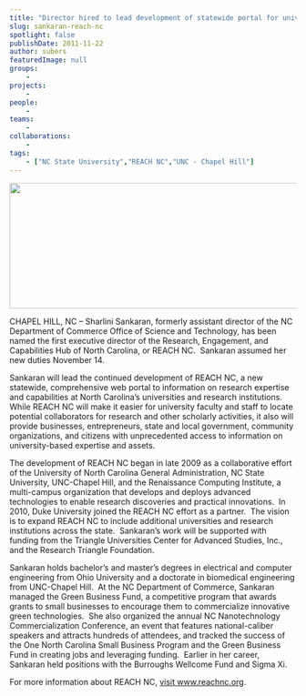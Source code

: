 ```yaml
---
title: "Director hired to lead development of statewide portal for university research expertise"
slug: sankaran-reach-nc
spotlight: false
publishDate: 2011-11-22
author: subers
featuredImage: null
groups:
    - 
projects:
    - 
people:
    - 
teams: 
    - 
collaborations:
    - 
tags:
    - ["NC State University","REACH NC","UNC - Chapel Hill"]
---
```

<p><img class="alignnone size-full wp-image-8560" title="REACH NC" src="http://www.renci.org/wp-content/uploads/2011/11/reach-nc-logo.jpg" alt="" width="630" height="221" /></p>

<p>CHAPEL HILL, NC – Sharlini Sankaran, formerly assistant director of the NC Department of Commerce Office of Science and Technology, has been named the first executive director of the Research, Engagement, and Capabilities Hub of North Carolina, or REACH NC.  <!--more-->Sankaran assumed her new duties November 14.</p>

<p>Sankaran will lead the continued development of REACH NC, a new statewide, comprehensive web portal to information on research expertise and capabilities at North Carolina’s universities and research institutions. While REACH NC will make it easier for university faculty and staff to locate potential collaborators for research and other scholarly activities, it also will provide businesses, entrepreneurs, state and local government, community organizations, and citizens with unprecedented access to information on university-based expertise and assets.</p>

<p>The development of REACH NC began in late 2009 as a collaborative effort of the University of North Carolina General Administration, NC State University, UNC-Chapel Hill, and the Renaissance Computing Institute, a multi-campus organization that develops and deploys advanced technologies to enable research discoveries and practical innovations.  In 2010, Duke University joined the REACH NC effort as a partner.  The vision is to expand REACH NC to include additional universities and research institutions across the state.  Sankaran’s work will be supported with funding from the Triangle Universities Center for Advanced Studies, Inc., and the Research Triangle Foundation.</p>

<p>Sankaran holds bachelor’s and master’s degrees in electrical and computer engineering from Ohio University and a doctorate in biomedical engineering from UNC-Chapel Hill.  At the NC Department of Commerce, Sankaran managed the Green Business Fund, a competitive program that awards grants to small businesses to encourage them to commercialize innovative green technologies.  She also organized the annual NC Nanotechnology Commercialization Conference, an event that features national-caliber speakers and attracts hundreds of attendees, and tracked the success of the One North Carolina Small Business Program and the Green Business Fund in creating jobs and leveraging funding.  Earlier in her career, Sankaran held positions with the Burroughs Wellcome Fund and Sigma Xi.</p>

<p>For more information about REACH NC, <a href="http://www.reachnc.org" target="_blank">visit www.reachnc.org</a>.</p>
